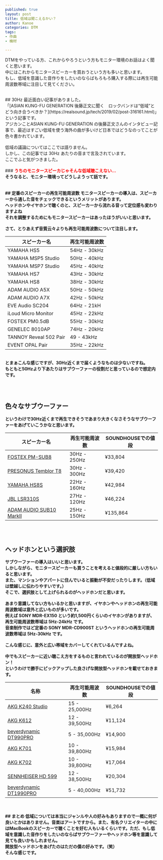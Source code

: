 ```yaml
---
published: true
layout: post
title: 低域は聞こえるかい？
author: Kanoe
categories: DTM
tags:
- 作曲
- 機材

---
```


DTMをやっている方、これからやろうという方もモニター環境のお話はよく聞くと思います。<br>
中にはこれからモニタースピーカーを買おうという方も多いと思います。<br>
もし、低域を意識した音作りをしたいのならばもろもろ購入する際には再生可能周波数帯域に注目して見てください。<br>

<!-- more -->

<br>
## 30Hz
最近面白い記事がありました。<br>
「[ASIAN KUNG-FU GENERATION 後藤正文に聞く　ロックバンドは“低域”とどう向き合うべきか？](https://realsound.jp/tech/2019/02/post-316161.html)」という記事です。<br>
アジカンことASIAN KUNG-FU GENERATION の後藤正文さんのインタビュー記事で、最近はすごい低域を使う海外の曲が多いけど日本ではどうなのってことが色々書かれています。<br>
<br>
低域の議論についてはここでは語りません。<br>
しかし、この記事では 30Hz あたりの音まで言及されています。<br>
ここでふと気がつきました。<br>
<br>
### <b>  <span style="color: red; "> うちのモニタースピーカじゃそんな低域聴こえない... </span><b>
<br>
そうなると、モニター環境ってどうしようって話です。<br>
<br><br>
## 定番のスピーカーの再生可能周波数
モニタースピーカーの導入は、スピーカーから通した音をチェックできるというメリットがあります。<br>
ヘッドホンやイヤホンで聴くのと、スピーカーから流れる音って定位感も変わりますよね<br>
それを調整するためにもモニタースピーカーはあったほうがいいと思います。<br>
<br>
さて、とりあえず音質云々よりも再生可能周波数について注目します。<br>

|スピーカー名|再生可能周波数|
|---|---|
|YAMAHA HS5|54Hz - 30kHz|
|YAMAHA MSP5 Studio|50Hz - 40kHz|
|YAMAHA MSP7 Studio|45Hz - 40kHz|
|YAMAHA HS7|43Hz - 30kHz|
|YAMAHA HS8|38Hz - 30kHz|
|ADAM AUDIO A5X|50Hz - 50kHz|
|ADAM AUDIO A7X|42Hz - 50kHz|
|EVE Audio SC204|64Hz - 21kH|
|iLoud Micro Monitor|45Hz - 22kHz|
|FOSTEX PM0.5dB|55Hz - 30kHz|
|GENELEC 8010AP|74Hz - 20kHz|
|TANNOY Reveal 502 Pair|49 - 43kHz|
|EVENT OPAL Pair|35Hz - 22kHz|

<br>
とまぁこんな感じですが、30Hz近くまで届くようなものは少ないですね。<br>
もともと50Hzより下あたりはサブウーファーの役割だと思っているので想定内です。<br>

<br><br>
## 色々なサブウーファー
というわけで30Hz近くまで再生できそうであまり大きくなさそうなサブウーファーをあげていこうかなと思います。<br>

|スピーカー名|再生可能周波数|SOUNDHOUSEでの値段|
|---|---|---|
|[FOSTEX PM-SUB8](https://h.accesstrade.net/sp/cc?rk=01001xqc00imz8&url=https%3A%2F%2Fwww.soundhouse.co.jp%2Fproducts%2Fdetail%2Fitem%2F239039%2F)|30Hz - 250Hz|¥33,804|
|[PRESONUS Temblor T8](https://h.accesstrade.net/sp/cc?rk=01001xqc00imz8&url=https%3A%2F%2Fwww.soundhouse.co.jp%2Fproducts%2Fdetail%2Fitem%2F201238%2F)|30Hz - 300Hz|¥39,420|
|[YAMAHA HS8S](https://h.accesstrade.net/sp/cc?rk=01001xqc00imz8&url=https%3A%2F%2Fwww.soundhouse.co.jp%2Fproducts%2Fdetail%2Fitem%2F184220%2F)|22Hz - 160Hz|¥42,984|
|[JBL LSR310S](https://h.accesstrade.net/sp/cc?rk=01001xqc00imz8&url=https%3A%2F%2Fwww.soundhouse.co.jp%2Fproducts%2Fdetail%2Fitem%2F205513%2F)|27Hz - 120Hz|¥46,224|
|[ADAM AUDIO SUB10 MarkII](https://h.accesstrade.net/sp/cc?rk=01001xqc00imz8&url=https%3A%2F%2Fwww.soundhouse.co.jp%2Fproducts%2Fdetail%2Fitem%2F15161%2F)|25Hz - 150Hz|¥135,864|

<br><br>
## ヘッドホンという選択肢
サブウーファーの導入はいいと思います。<br>
しかしながら、モニタースピーカーも買うことを考えると値段的に厳しい方もいると思います。<br>
また、マンションやアパートに住んでいると振動が不安だったりします。（低域は壁越しに伝わりやすいです。）<br>
そこで、選択肢として上げられるのがヘッドホンだと思います。<br>
<br>
あまり意識してない方もいるかと思いますが、イヤホンやヘッドホンの再生可能周波数域は意外と広いものが多いです。<br>
例えば SONY MDR-EX150 という約1,500円くらいのイヤホンがありますが、再生可能周波数帯域は 5Hz-24kHz です。<br>
音楽制作ではど定番の SONY MDR-CD900ST というヘッドホンの再生可能周波数帯域は 5Hz-30kHz です。<br>
<br>
こんな感じに、意外と広い帯域をカバーしてくれているんですよね。<br>
<br>
中でもスピーカーに近い聴こえ方をするものと言われているのが開放型ヘッドホン！<br>
というわけで勝手にピックアップした良さげな開放型ヘッドホンを載せておきます。<br>

|名称|再生可能周波数|SOUNDHOUSEでの値段|
|---|---|---|
|[AKG K240 Studio](h.accesstrade.net/sp/cc?rk=01001xqc00imz8&url=https%3A%2F%2Fwww.soundhouse.co.jp%2Fproducts%2Fdetail%2Fitem%2F5401%2F)|15 - 25,000Hz|¥6,264|
|[AKG K612](https://h.accesstrade.net/sp/cc?rk=01001xqc00imz8&url=https%3A%2F%2Fwww.soundhouse.co.jp%2Fproducts%2Fdetail%2Fitem%2F188556%2F)|12 - 39,500Hz|¥11,124|
|[beyerdynamic DT990PRO](https://h.accesstrade.net/sp/cc?rk=01001xqc00imz8&url=https%3A%2F%2Fwww.soundhouse.co.jp%2Fproducts%2Fdetail%2Fitem%2F19779%2F)|5 - 35,000Hz|¥14,900|
|[AKG K701](https://h.accesstrade.net/sp/cc?rk=01001xqc00imz8&url=https%3A%2F%2Fwww.soundhouse.co.jp%2Fproducts%2Fdetail%2Fitem%2F5422%2F)|10 - 39,800Hz|¥15,984|
|[AKG K702](https://h.accesstrade.net/sp/cc?rk=01001xqc00imz8&url=https%3A%2F%2Fwww.soundhouse.co.jp%2Fproducts%2Fdetail%2Fitem%2F128909%2F) |10 - 39,800Hz|¥17,064|
|[SENNHEISER HD 599](https://h.accesstrade.net/sp/cc?rk=01001xqc00imz8&url=https%3A%2F%2Fwww.soundhouse.co.jp%2Fproducts%2Fdetail%2Fitem%2F227815%2F)|12 - 38,500Hz|¥20,304|
|[beyerdynamic DT1990PRO](https://h.accesstrade.net/sp/cc?rk=01001xqc00imz8&url=https%3A%2F%2Fwww.soundhouse.co.jp%2Fproducts%2Fdetail%2Fitem%2F226961%2F)|5 - 40,000Hz|¥51,732|

<br>
<br>
## まとめ
低域については本当にジャンルや人の好みもありますので一概に何が良いとかはありません。音楽はアートですから。また、有名クリエイターの中にはMacBookのスピーカーで聴くことを好む人もいるくらいです。ただ、もし低域を意識した音作りをしたいのならばサブウーファーやヘッドホン等を意識して見ても良いかもしれません。<br>
開放型ヘッドホンをあげたのはただの僕の好みです。（笑）<br>
そんな感じです。
